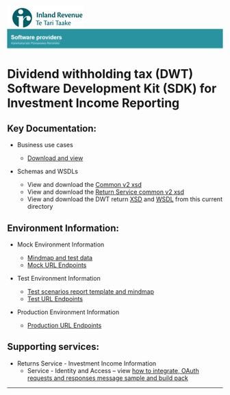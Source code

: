 ![IRD logo](../../Images/IRlogo.gif)
![Software Dev](../../Images/SoftwareDev.png)

# Dividend withholding tax (DWT) Software Development Kit (SDK) for Investment Income Reporting

## Key Documentation:

* Business use cases
	* [Download and view](III%20-%20DWT%20-%20GWS%20business%20use%20cases.pdf)
	
* Schemas and WSDLs
	* View and download the [Common v2 xsd](../Schema%20-%20Common%20III/)
	* View and download the [Return Service common v2 xsd](../Service%20-%20Return%20III/Latest/)
	* View and download the DWT return [XSD](ReturnDWT.v0.xsd) and [WSDL](DWTDevWsdl.wsdl) from this current directory
	
	
## Environment Information:

- Mock Environment Information
	- [Mindmap and test data](../Test%20Details%20-%20IIR/README.md#mock-environment-information)
	- [Mock URL Endpoints](../Test%20Details%20-%20IIR/README.md#mock-environment)

- Test Environment Information
	- [Test scenarios report template and mindmap](../Test%20Details%20-%20IIR/README.md#test-environment-information)
	- [Test URL Endpoints](../Test%20Details%20-%20IIR/README.md#test-environment-information)

- Production Environment Information
	- [Production URL Endpoints](../Test%20Details%20-%20IIR/README.md#production-environment-information)	 


## Supporting services:

- Returns Service - Investment Income Information 
	- Service - Identity and Access – view [how to integrate, OAuth requests and responses message sample and build pack](../Service%20-%20Return%20III/Latest/) 

---
